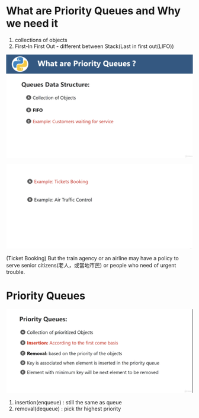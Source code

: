 # What are Priority Queues and Why we need it

1. collections of objects
2. First-In First Out - different between Stack(Last in first out(LIFO))

<img src='../assets/217_1.png'></img>

<img src='../assets/217_3.png'></img>

(Ticket Booking) But the train agency or an airline may have a policy to serve senior citizens(老人，或當地市民) or people who need of urgent trouble.

# Priority Queues

<img src='../assets/217_2.png'></img>

1. insertion(enqueue) : still the same as queue
2. removal(dequeue) : pick thr highest priority
